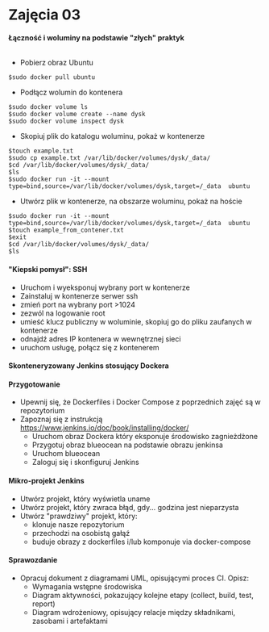 # Zajęcia 03

#### Łączność i woluminy na podstawie "złych" praktyk

```shell

```

* Pobierz obraz Ubuntu
```shell
$sudo docker pull ubuntu
```
* Podłącz wolumin do kontenera
```shell
$sudo docker volume ls
$sudo docker volume create --name dysk
$sudo docker volume inspect dysk
```
* Skopiuj plik do katalogu woluminu, pokaż w kontenerze
```shell
$touch example.txt
$sudo cp example.txt /var/lib/docker/volumes/dysk/_data/
$cd /var/lib/docker/volumes/dysk/_data/
$ls
$sudo docker run -it --mount type=bind,source=/var/lib/docker/volumes/dysk,target=/_data  ubuntu
```
* Utwórz plik w kontenerze, na obszarze woluminu, pokaż na hoście
```shell
$sudo docker run -it --mount type=bind,source=/var/lib/docker/volumes/dysk,target=/_data  ubuntu
$touch example_from_contener.txt
$exit
$cd /var/lib/docker/volumes/dysk/_data/
$ls
```

#### "Kiepski pomysł": SSH
* Uruchom i wyeksponuj wybrany port w kontenerze
* Zainstaluj w kontenerze serwer ssh
* zmień port na wybrany port >1024
* zezwól na logowanie root
* umieść klucz publiczny w woluminie, skopiuj go do pliku zaufanych w kontenerze
* odnajdź adres IP kontenera w wewnętrznej sieci
* uruchom usługę, połącz się z kontenerem

#### Skonteneryzowany Jenkins stosujący Dockera

#### Przygotowanie
* Upewnij się, że Dockerfiles i Docker Compose z poprzednich zajęć są w repozytorium
* Zapoznaj się z instrukcją https://www.jenkins.io/doc/book/installing/docker/
  * Uruchom obraz Dockera który eksponuje środowisko zagnieżdżone
  * Przygotuj obraz blueocean na podstawie obrazu jenkinsa
  * Uruchom blueocean
  * Zaloguj się i skonfiguruj Jenkins
  
#### Mikro-projekt Jenkins
* Utwórz projekt, który wyświetla uname
* Utwórz projekt, który zwraca błąd, gdy... godzina jest nieparzysta 
* Utwórz "prawdziwy" projekt, który:
  * klonuje nasze repozytorium
  * przechodzi na osobistą gałąź
  * buduje obrazy z dockerfiles i/lub komponuje via docker-compose
  
#### Sprawozdanie
* Opracuj dokument z diagramami UML, opisującymi proces CI. Opisz:
  * Wymagania wstępne środowiska
  * Diagram aktywności, pokazujący kolejne etapy (collect, build, test, report)
  * Diagram wdrożeniowy, opisujący relacje między składnikami, zasobami i artefaktami
